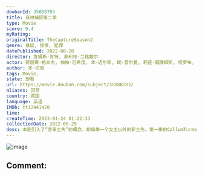 ```yaml
---
doubanId: 35088783
title: 真相捕捉第二季
type: Movie
score: 9.4
myRating: 
originalTitle: TheCaptureSeason2
genre: 悬疑, 惊悚, 犯罪
datePublished: 2022-08-28
director: 詹姆斯·肯特, 菲利帕·兰格戴尔
actor: 荷丽黛·格兰杰, 帕帕·厄希度, 本·迈尔斯, 朗·普尔曼, 莉娅·威廉姆斯, 杨罗布, 金妮·霍尔德, 卡文·克勒金, 夏莉·墨菲, 安迪·尼曼, 因迪拉·瓦玛, 克莱尔·普莱斯, 娜塔丽·朱, 哈里·米歇尔, 克里斯·科里根, 凯拉·查恩萨, 本·摩尔, 露丝·霍洛克斯, undefined, 拉斯科·阿特金斯, 巴里·沃德, 奈杰尔·林赛
author: 本·切南
tags: Movie, 
state: 想看
url: https://movie.douban.com/subject/35088783/
aliases: 囚禁
country: 英国
language: 英语
IMDb: tt12441420
time: 
createTime: 2023-01-24 01:22:33
collectionDate: 2022-09-29
desc: 本剧引入了“客串主角”的概念，即每季一个女主以外的新主角。第一季的CallumTurner不会回归。新季将再次质疑眼见是否一定为实。英国正遭受围攻：被黑客攻击的新闻动态推送、被操纵的媒体，以及政治...
---
```


![image](p2885213932.jpg)

Comment: 
---

